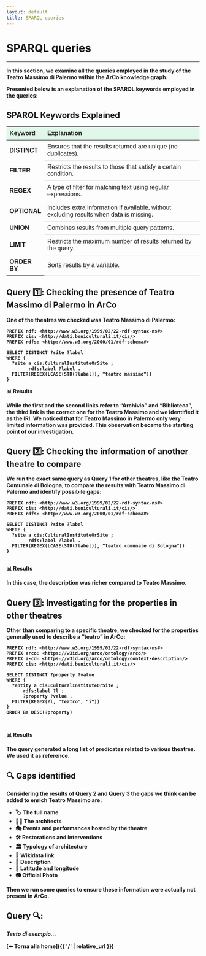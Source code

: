 ```yaml
---
layout: default
title: SPARQL queries
---
```


# <strong>SPARQL queries<strong>


---
In this section, we examine all the <strong>queries<strong> employed in the study of the <strong>Teatro Massimo di Palermo<strong> within the <strong>ArCo knowledge graph<strong>.

Presented below is an explanation of the **SPARQL keywords** employed in the queries:


<h2>SPARQL Keywords Explained</h2>

<table style="width:100%;border-collapse:collapse;font-family:Arial,Helvetica,sans-serif;">
  <thead>
    <tr>
      <th style="background:#e0f7e9;text-align:left;padding:8px;width:18%;">Keyword</th>
      <th style="background:#e0f7e9;text-align:left;padding:8px;">Explanation</th>
    </tr>
  </thead>
  <tbody>
    <tr>
      <td style="padding:8px;font-weight:700;">DISTINCT</td>
      <td style="padding:8px;border-bottom:1px solid #ddd;">Ensures that the results returned are unique (no duplicates).</td>
    </tr>
    <tr>
      <td style="padding:8px;font-weight:700;">FILTER</td>
      <td style="padding:8px;border-bottom:1px solid #ddd;">Restricts the results to those that satisfy a certain condition.</td>
    </tr>
    <tr>
      <td style="padding:8px;font-weight:700;">REGEX</td>
      <td style="padding:8px;border-bottom:1px solid #ddd;">A type of filter for matching text using regular expressions.</td>
    </tr>
    <tr>
      <td style="padding:8px;font-weight:700;">OPTIONAL</td>
      <td style="padding:8px;border-bottom:1px solid #ddd;">Includes extra information if available, without excluding results when data is missing.</td>
    </tr>
    <tr>
      <td style="padding:8px;font-weight:700;">UNION</td>
      <td style="padding:8px;border-bottom:1px solid #ddd;">Combines results from multiple query patterns.</td>
    </tr>
    <tr>
      <td style="padding:8px;font-weight:700;">LIMIT</td>
      <td style="padding:8px;border-bottom:1px solid #ddd;">Restricts the maximum number of results returned by the query.</td>
    </tr>
    <tr>
      <td style="padding:8px;font-weight:700;">ORDER BY</td>
      <td style="padding:8px;border-bottom:1px solid #ddd;">Sorts results by a variable.</td>
    </tr>
  </tbody>
</table>


## Query 1️⃣: Checking the presence of Teatro Massimo di Palermo in ArCo
One of the theatres we checked was Teatro Massimo di Palermo:

```sparql
PREFIX rdf: <http://www.w3.org/1999/02/22-rdf-syntax-ns#>
PREFIX cis: <http://dati.beniculturali.it/cis/>
PREFIX rdfs: <http://www.w3.org/2000/01/rdf-schema#>

SELECT DISTINCT ?site ?label
WHERE { 
  ?site a cis:CulturalInstituteOrSite ;
        rdfs:label ?label .
  FILTER(REGEX(LCASE(STR(?label)), "teatro massimo"))
}

```
**📊 Results**

While the first and the second links refer to “Archivio” and “Biblioteca”, the third link is the correct one for the Teatro Massimo and we identified it as the IRI. 
We noticed that for Teatro Massimo in Palermo only very limited information was provided. This observation became the starting point of our investigation.


## Query 2️⃣: Checking the information of another theatre to compare 
We run the exact same query as Query 1 for other theatres, like the Teatro Comunale di Bologna, to compare the results with Teatro Massimo di Palermo and identify possibile gaps: 

```sparql
PREFIX rdf: <http://www.w3.org/1999/02/22-rdf-syntax-ns#>
PREFIX cis: <http://dati.beniculturali.it/cis/>
PREFIX rdfs: <http://www.w3.org/2000/01/rdf-schema#>

SELECT DISTINCT ?site ?label
WHERE { 
  ?site a cis:CulturalInstituteOrSite ;
        rdfs:label ?label .
  FILTER(REGEX(LCASE(STR(?label)), "teatro comunale di Bologna"))
}


```
**📊 Results**


In this case, the description was richer compared to Teatro Massimo.

## Query 3️⃣: Investigating for the properties in other theatres
Other than comparing to a specific theatre, we checked for the properties generally used to describe a “teatro” in ArCo:

```sparql
PREFIX rdf: <http://www.w3.org/1999/02/22-rdf-syntax-ns#> 
PREFIX arco: <https://w3id.org/arco/ontology/arco/> 
PREFIX a-cd: <https://w3id.org/arco/ontology/context-description/>
PREFIX cis: <http://dati.beniculturali.it/cis/> 

SELECT DISTINCT ?property ?value 
WHERE {  
  ?entity a cis:CulturalInstituteOrSite ;
      rdfs:label ?l ; 
      ?property ?value .  
  FILTER(REGEX(?l, "teatro", "i"))  
}  
ORDER BY DESC(?property)



```
**📊 Results** 


The query generated a long list of predicates related to various theatres. We used it as reference. 

## 🔍 Gaps identified
Considering the results of Query 2 and Query 3 the gaps we think can be added to enrich Teatro Massimo are: 
<ul>
  <li>🏷️ <strong>The full name<strong></li>
  <li>👷‍♂️ <strong>The architects<strong></li>
  <li>🎭 <strong>Events and performances hosted by the theatre<strong></li>
  <li>🛠️ <strong>Restorations and interventions<strong></li>
  <li>🏛️ <strong>Typology of architecture<strong></li>
  <li>🔗 <strong>Wikidata link<strong></li>
  <li>📝 <strong>Description<strong></li>
  <li>📍 <strong>Latitude and longitude<strong></li>
  <li>📷 <strong>Official Photo<strong></li>
</ul>
Then we run some queries to ensure these information were actually not present in ArCo.

## Query 🔍:

_Testo di esempio…_

[⬅️ Torna alla home]({{ '/' | relative_url }})
